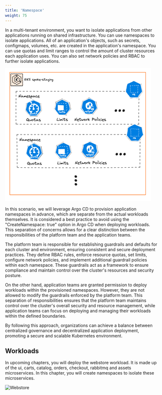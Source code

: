 ```yaml
---
title: 'Namespace'
weight: 75
---
```


In a multi-tenant environment, you want to isolate applications from other applications running on shared infrastructure. You can use namespaces to isolate applications. All of an application's objects, such as secrets, configmaps, volumes, etc. are created in the application's namespace. You can use quotas and limit ranges to control the amount of cluster resources each application uses. You can also set network policies and RBAC to further isolate applications.

![Namespace](/static/images/namespace.png)

In this scenario, we will leverage Argo CD to provision application namespaces in advance, which are separate from the actual workloads themselves. It is considered a best practice to avoid using the "CreateNamespace: true" option in Argo CD when deploying workloads. This separation of concerns allows for a clear distinction between the responsibilities of the platform team and the application teams.

The platform team is responsible for establishing guardrails and defaults for each cluster and environment, ensuring consistent and secure deployment practices. They define RBAC rules, enforce resource quotas, set limits, configure network policies, and implement additional guardrail policies within each namespace. These guardrails act as a framework to ensure compliance and maintain control over the cluster's resources and security posture.

On the other hand, application teams are granted permission to deploy workloads within the provisioned namespaces. However, they are not allowed to modify the guardrails enforced by the platform team. This separation of responsibilities ensures that the platform team maintains control over the cluster's overall security and resource management, while application teams can focus on deploying and managing their workloads within the defined boundaries.

By following this approach, organizations can achieve a balance between centralized governance and decentralized application deployment, promoting a secure and scalable Kubernetes environment.

## Workloads

In upcoming chapters, you will deploy the webstore workload. It is made up of the ui, carts, catalog, orders, checkout, rabbitmq and assets microservices. In this chapter, you will create namespaces to isolate these microservices.

![Webstore](/static/images/webstore.png)